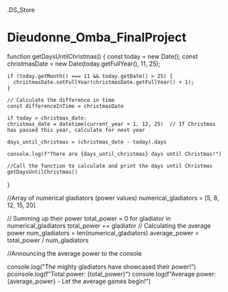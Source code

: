 .DS_Store

# Dieudonne_Omba_FinalProject

function getDaysUntilChristmas() {
    const today = new Date();
    const christmasDate = new Date(today.getFullYear(), 11, 25); 
    
    
    if (today.getMonth() === 11 && today.getDate() > 25) {
      christmasDate.setFullYear(christmasDate.getFullYear() + 1);
    }
  
    // Calculate the difference in time
    const differenceInTime = christmasDate

    if today > christmas_date:
    christmas_date = datetime(current_year + 1, 12, 25)  // If Christmas has passed this year, calculate for next year

    days_until_christmas = (christmas_date - today).days

    console.log(f"There are {days_until_christmas} days until Christmas!")

    //Call the function to calculate and print the days until Christmas
    getDaysUntilChristmas()



}


//Array of numerical gladiators (power values)
 numerical_gladiators = [5, 8, 12, 15, 20]

// Summing up their power
total_power = 0
for gladiator in numerical_gladiators
total_power += gladiator
// Calculating the average power
num_gladiators = len(numerical_gladiators)
average_power = total_power / num_gladiators

//Announcing the average power to the console

console.log("The mighty gladiators have showcased their power!")
pconsole.log(f"Total power: {total_power}")
console.log(f"Average power: {average_power} - Let the average games begin!")